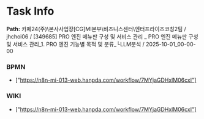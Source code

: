 # Task Info

**Path:** 카페24(주)\본사사업장\[CG]MI본부\비즈니스센터\엔터프라이즈코칭2팀 / jhchoi06 / [349685] PRO 엔진 메뉴판 구성 및 서비스 관리 _ PRO 엔진 메뉴판 구성 및 서비스 관리_1. PRO 엔진 기능별 목적 및 분류_└LLM분석 / 2025-10-01_00-00-00

### BPMN
- ["https://n8n-mi-013-web.hanpda.com/workflow/7MYjaGDHxlM06cxI"]

### WIKI
- ["https://n8n-mi-013-web.hanpda.com/workflow/7MYjaGDHxlM06cxI"]


